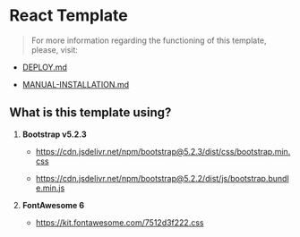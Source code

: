# React Template

> For more information regarding the functioning of this template, please, visit:

-   [DEPLOY.md](./docs/DEPLOY.md)

-   [MANUAL-INSTALLATION.md](./docs/MANUAL-INSTALLATION.md)

## What is this template using?

1. **Bootstrap v5.2.3**

    - https://cdn.jsdelivr.net/npm/bootstrap@5.2.3/dist/css/bootstrap.min.css

    - https://cdn.jsdelivr.net/npm/bootstrap@5.2.2/dist/js/bootstrap.bundle.min.js

2. **FontAwesome 6**

    - https://kit.fontawesome.com/7512d3f222.css
